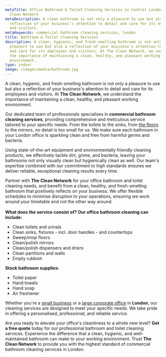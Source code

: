 ```yaml
---
metaTitle: Office Bathroom & Toilet Cleaning Services in Central London - The
  Clean Network
metaDescription: A clean bathroom is not only a pleasure to use but also a
  reflection of your business’s attention to detail and care for its employees
  and visitors.
metaKeywords: commercial bathroom cleaning services, london
title: Bathroom & Toilet Cleaning Services
description: A clean, hygienic, and fresh-smelling bathroom is not only a
  pleasure to use but also a reflection of your business's attention to detail
  and care for its employees and visitors. At The Clean Network, we understand
  the importance of maintaining a clean, healthy, and pleasant working
  environment.
type: indoor
image: /images/media/bathroom.jpg
---
```

A clean, hygienic, and fresh-smelling bathroom is not only a pleasure to use but also a reflection of your business's attention to detail and care for its employees and visitors. At <strong>The Clean Network</strong>, we understand the importance of maintaining a clean, healthy, and pleasant working environment. 

Our dedicated team of professionals specialises in <strong>commercial bathroom cleaning services</strong>, providing comprehensive and meticulous service tailored to your specific needs. From the toilets to the sinks, from [the floors](https://cleannetwork.co.uk/services/floors/) to the mirrors, no detail is too small for us. We make sure each bathroom in your London office is sparkling clean and free from harmful germs and bacteria.

Using state-of-the-art equipment and environmentally friendly cleaning products, we effectively tackle dirt, grime, and bacteria, leaving your bathrooms not only visually clean but hygienically clean as well. Our team's expertise combined with our commitment to high standards ensures we deliver reliable, exceptional cleaning results every time. 

Partner with <strong>The Clean Network</strong> for your office bathroom and toilet cleaning needs, and benefit from a clean, healthy, and fresh-smelling bathroom that positively reflects on your business. We offer flexible schedules to minimise disruption to your operations, ensuring we work around your timetable and not the other way around.\
\
**What does the service consist of? Our office bathroom cleaning can include:**

* Clean toilets and urinals
* Clean sinks, fixtures - incl. door handles - and countertops
* Sweep/mop floors
* Clean/polish mirrors
* Clean/polish dispensers and driers
* Clean partitions and walls
* Empty rubbish

**Stock bathroom supplies:** 

* Toilet paper
* Hand towels
* Hand soap
* Air freshener

Whether you're a [small business](https://cleannetwork.co.uk/sectors/small-offices/) or a [large corporate office](https://cleannetwork.co.uk/sectors/corporate-office-buildings/) in <strong>London</strong>, our cleaning services are designed to meet your specific needs. We take pride in offering a personalised, professional, and reliable service. 

Are you ready to elevate your office's cleanliness to a whole new level? <strong>Get a free quote</strong> today for our professional bathroom and toilet cleaning services. Experience the difference that a clean, hygienic, and well-maintained bathroom can make to your working environment. Trust <strong>The Clean Network</strong> to provide you with the highest standard of commercial bathroom cleaning services in London.